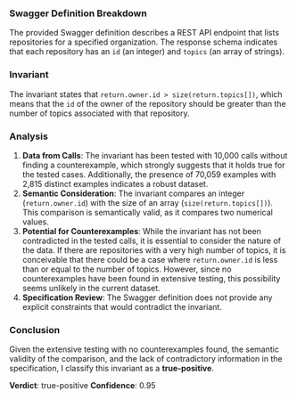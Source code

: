 ### Swagger Definition Breakdown
The provided Swagger definition describes a REST API endpoint that lists repositories for a specified organization. The response schema indicates that each repository has an `id` (an integer) and `topics` (an array of strings). 

### Invariant
The invariant states that `return.owner.id > size(return.topics[])`, which means that the `id` of the owner of the repository should be greater than the number of topics associated with that repository. 

### Analysis
1. **Data from Calls**: The invariant has been tested with 10,000 calls without finding a counterexample, which strongly suggests that it holds true for the tested cases. Additionally, the presence of 70,059 examples with 2,815 distinct examples indicates a robust dataset. 
2. **Semantic Consideration**: The invariant compares an integer (`return.owner.id`) with the size of an array (`size(return.topics[])`). This comparison is semantically valid, as it compares two numerical values. 
3. **Potential for Counterexamples**: While the invariant has not been contradicted in the tested calls, it is essential to consider the nature of the data. If there are repositories with a very high number of topics, it is conceivable that there could be a case where `return.owner.id` is less than or equal to the number of topics. However, since no counterexamples have been found in extensive testing, this possibility seems unlikely in the current dataset. 
4. **Specification Review**: The Swagger definition does not provide any explicit constraints that would contradict the invariant. 

### Conclusion
Given the extensive testing with no counterexamples found, the semantic validity of the comparison, and the lack of contradictory information in the specification, I classify this invariant as a **true-positive**. 

**Verdict**: true-positive
**Confidence**: 0.95
